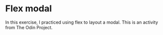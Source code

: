# Flex modal
In this exercise, I practiced using flex to layout a modal. This is an activity from The Odin Project.